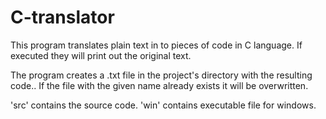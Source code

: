 # C-translator
This program translates plain text in to pieces of code in C language. If executed they will print out the original text.

The program creates a .txt file in the project's directory with the resulting code.. If the file with the given name already exists it will be overwritten.

'src' contains the source code.
'win' contains executable file for windows.

